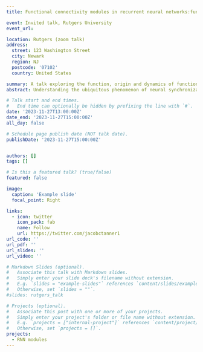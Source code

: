```yaml
---
title: Functional connectivity modules in recurrent neural networks:function, origin and dynamics

event: Invited talk, Rutgers University
event_url:

location: Rutgers (zoom talk)
address:
  street: 123 Washington Street
  city: Newark
  region: NJ
  postcode: '07102'
  country: United States

summary: A talk exploring the function, origin and dynamics of functional connectivity modules in recurrent neural networks
abstract: Understanding the ubiquitous phenomenon of neural synchronization across species and organizational levels is crucial for decoding brain function. Despite its prevalence, the specific functional role, origin, and dynamical implication of modular structures in correlation-based networks remains ambiguous. Using recurrent neural networks trained on systems neuroscience tasks, this study investigates these important characteristics of modularity in correlation networks. We demonstrate that modules are functionally coherent units that contribute to specialized information processing. We show that modules form spontaneously from asymmetries in the sign and weight of projections from the input layer to the recurrent layer. Moreover, we show that modules define connections with similar roles in governing system behavior and dynamics. Collectively, our findings clarify the function, formation, and operational significance of functional connectivity modules, offering insights into cortical function and laying the groundwork for further studies on brain function, development, and dynamics.

# Talk start and end times.
#   End time can optionally be hidden by prefixing the line with `#`.
date: '2023-11-27T13:00:00Z'
date_end: '2023-11-27T15:00:00Z'
all_day: false

# Schedule page publish date (NOT talk date).
publishDate: '2023-11-27T15:00:00Z'


authors: []
tags: []

# Is this a featured talk? (true/false)
featured: false

image:
  caption: 'Example slide'
  focal_point: Right

links:
  - icon: twitter
    icon_pack: fab
    name: Follow
    url: https://twitter.com/jacobctanner1
url_code: ''
url_pdf: ''
url_slides: ''
url_video: ''

# Markdown Slides (optional).
#   Associate this talk with Markdown slides.
#   Simply enter your slide deck's filename without extension.
#   E.g. `slides = "example-slides"` references `content/slides/example-slides.md`.
#   Otherwise, set `slides = ""`.
#slides: rutgers_talk

# Projects (optional).
#   Associate this post with one or more of your projects.
#   Simply enter your project's folder or file name without extension.
#   E.g. `projects = ["internal-project"]` references `content/project/deep-learning/index.md`.
#   Otherwise, set `projects = []`.
projects:
  - RNN modules
---
```



